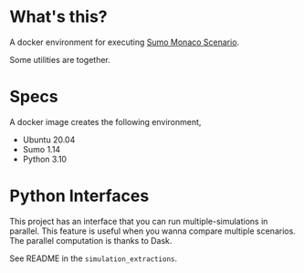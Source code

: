 # What's this?

A docker environment for executing [Sumo Monaco Scenario](https://github.com/lcodeca/MoSTScenario).

Some utilities are together.


# Specs

A docker image creates the following environment,

- Ubuntu 20.04
- Sumo 1.14
- Python 3.10

# Python Interfaces

This project has an interface that you can run multiple-simulations in parallel.
This feature is useful when you wanna compare multiple scenarios.
The parallel computation is thanks to Dask.

See README in the `simulation_extractions`.

